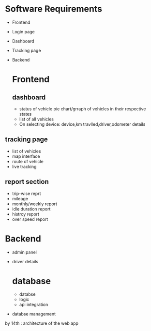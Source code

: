 <h1>Software Requirements</h1>

* Frontend
* Login page
* Dashboard
* Tracking page
* Backend

  <h1>Frontend</h1>
  <h2>dashboard</h2> 
  
  *  status of vehicle pie chart/grraph of vehicles in their respective states
  * list of all vehicles
  * On selecting device:
       device,km travlled,driver,odometer details


<h2>tracking page</h2>

  * list of vehicles
  * map interface
  * route of vehicle 
  * live tracking


<h2>report section</h2>

  * trip-wise reprt
   * mileage
  * monthly/weekly report
  * idle duration report
  * histroy report
  * over speed report

  <h1>Backend</h1>
  
  * admin panel
* driver details 

  <h1>database</h2>
  
    * databse
   * logic 
  * api integration
 *  databse management

  by 14th : architecture of the web app
 
